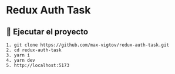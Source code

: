 # Redux Auth Task

## 🚀 Ejecutar el proyecto
   
 	1. git clone https://github.com/max-vigtov/redux-auth-task.git
 	2. cd redux-auth-task
 	3. yarn i
	4. yarn dev
	5. http://localhost:5173

